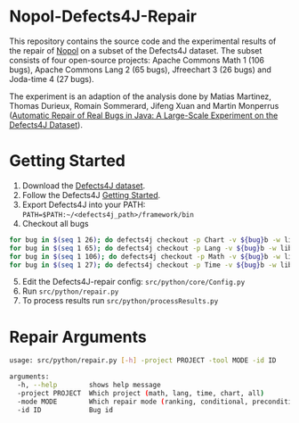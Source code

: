 # Nopol-Defects4J-Repair
This repository contains the source code and the experimental results of the repair of [Nopol](https://github.com/SpoonLabs/nopol) on a subset of the Defects4J dataset. The subset consists of four open-source projects: Apache Commons Math 1 (106 bugs), Apache Commons Lang 2 (65 bugs), Jfreechart 3 (26 bugs) and Joda-time 4 (27 bugs). 

The experiment is an adaption of the analysis done by Matias Martinez, Thomas Durieux, Romain Sommerard, Jifeng Xuan and Martin Monperrus ([Automatic Repair of Real Bugs in Java: A Large-Scale Experiment on the Defects4J Dataset](https://hal.archives-ouvertes.fr/hal-01387556/document")). 

# Getting Started

1. Download the [Defects4J dataset](https://github.com/rjust/defects4j).
2. Follow the Defects4J [Getting Started](https://github.com/rjust/defects4j#getting-started). 
3. Export Defects4J into your PATH: ```PATH=$PATH:~/<defects4j_path>/framework/bin```
4. Checkout all bugs
```bash
for bug in $(seq 1 26); do defects4j checkout -p Chart -v ${bug}b -w libs/projects/chart/chart_${bug}; done
for bug in $(seq 1 65); do defects4j checkout -p Lang -v ${bug}b -w libs/projects/lang/lang_${bug}; done
for bug in $(seq 1 106); do defects4j checkout -p Math -v ${bug}b -w libs/projects/math/math_${bug}; done
for bug in $(seq 1 27); do defects4j checkout -p Time -v ${bug}b -w libs/projects/time/time_${bug}; done
```
5. Edit the Defects4J-repair config: ```src/python/core/Config.py```
6. Run ```src/python/repair.py```
7. To process results run ```src/python/processResults.py```

# Repair Arguments

```bash
usage: src/python/repair.py [-h] -project PROJECT -tool MODE -id ID

arguments:
  -h, --help        shows help message
  -project PROJECT  Which project (math, lang, time, chart, all)
  -mode MODE        Which repair mode (ranking, conditional, precondition)
  -id ID            Bug id
```
